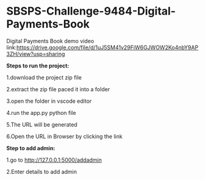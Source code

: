 # SBSPS-Challenge-9484-Digital-Payments-Book
Digital Payments Book
demo video link:https://drive.google.com/file/d/1uJ5SM41v29FiW6GJWOW2Ko4nbY9AP3ZH/view?usp=sharing

**Steps to run the project:**

1.download the project zip file

2.extract the zip file paced it into a folder

3.open the folder in vscode editor

4.run the app.py python file

5.The URL will be generated

6.Open the URL in Browser by clicking the link


**Step to add admin:**

1.go to http://127.0.0.1:5000/addadmin

2.Enter details to add admin

